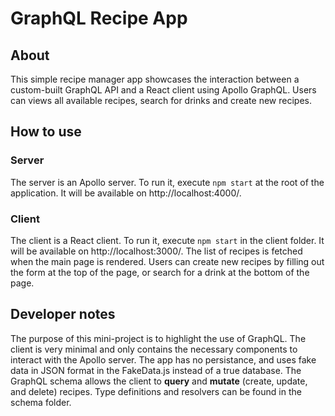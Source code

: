 # GraphQL Recipe App

## About
This simple recipe manager app showcases the interaction between a custom-built GraphQL API and a React client using Apollo GraphQL. Users can views all available recipes, search for drinks and create new recipes.

## How to use
### Server
The server is an Apollo server. To run it, execute ```npm start``` at the root of the application. It will be available on http://localhost:4000/.

### Client
The client is a React client. To run it, execute ```npm start``` in the client folder. It will be available on http://localhost:3000/.
The list of recipes is fetched when the main page is rendered. Users can create new recipes by filling out the form at the top of the page, or search for a drink at the bottom of the page.

## Developer notes
The purpose of this mini-project is to highlight the use of GraphQL. The client is very minimal and only contains the necessary components to interact with the Apollo server.
The app has no persistance, and uses fake data in JSON format in the FakeData.js instead of a true database.
The GraphQL schema allows the client to **query** and **mutate** (create, update, and delete) recipes. Type definitions and resolvers can be found in the schema folder.
